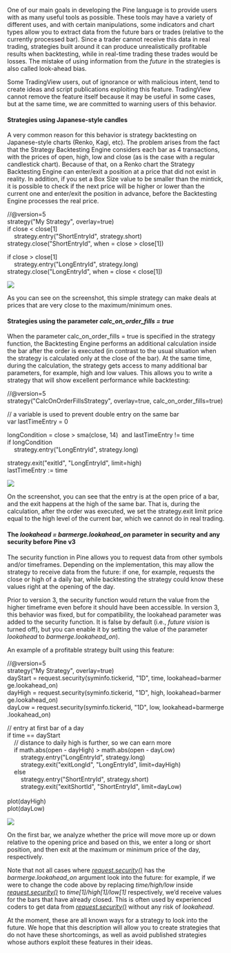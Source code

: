 One of our main goals in developing the Pine language is to provide users with as many useful tools as possible. These tools may have a variety of different uses, and with certain manipulations, some indicators and chart types allow you to extract data from the future bars or trades (relative to the currently processed bar). Since a trader cannot receive this data in real trading, strategies built around it can produce unrealistically profitable results when backtesting, while in real-time trading these trades would be losses. The mistake of using information from the _future_ in the strategies is also called look-ahead bias.

Some TradingView users, out of ignorance or with malicious intent, tend to create ideas and script publications exploiting this feature. TradingView cannot remove the feature itself because it may be useful in some cases, but at the same time, we are committed to warning users of this behavior.

#### Strategies using Japanese-style candles

A very common reason for this behavior is strategy backtesting on Japanese-style charts (Renko, Kagi, etc). The problem arises from the fact that the Strategy Backtesting Engine considers each bar as 4 transactions, with the prices of open, high, low and close (as is the case with a regular candlestick chart). Because of that, on a Renko chart the Strategy Backtesting Engine can enter/exit a position at a price that did not exist in reality. In addition, if you set a Box Size value to be smaller than the mintick, it is possible to check if the next price will be higher or lower than the current one and enter/exit the position in advance, before the Backtesting Engine processes the real price.

//@version=5  
strategy("My Strategy", overlay\=true)  
if close < close\[1\]  
    strategy.entry("ShortEntryId", strategy.short)  
strategy.close("ShortEntryId", when \= close \> close\[1\])  
  
if close \> close\[1\]  
    strategy.entry("LongEntryId", strategy.long)  
strategy.close("LongEntryId", when \= close < close\[1\])  

![](https://s3.amazonaws.com/cdn.freshdesk.com/data/helpdesk/attachments/production/43197447218/original/D8i6noYdWq-ORHfWmHqpSfUxbKMJX1Iagw.png?1613458682)

As you can see on the screenshot, this simple strategy can make deals at prices that are very close to the maximum/minimum ones.

#### Strategies using the parameter _calc\_on\_order\_fills = true_

When the parameter calc\_on\_order\_fills = true is specified in the strategy function, the Backtesting Engine performs an additional calculation inside the bar after the order is executed (in contrast to the usual situation when the strategy is calculated only at the close of the bar). At the same time, during the calculation, the strategy gets access to many additional bar parameters, for example, high and low values. This allows you to write a strategy that will show excellent performance while backtesting:

//@version=5  
strategy("CalcOnOrderFillsStrategy", overlay\=true, calc\_on\_order\_fills\=true)  
  
// a variable is used to prevent double entry on the same bar  
var lastTimeEntry \= 0  
  
longCondition \= close \> sma(close, 14)  and lastTimeEntry != time  
if longCondition  
    strategy.entry("LongEntryId", strategy.long)  
  
strategy.exit("exitId", "LongEntryId", limit\=high)  
lastTimeEntry := time  

![](https://s3.amazonaws.com/cdn.freshdesk.com/data/helpdesk/attachments/production/43197450508/original/5QhH1E31BKxa0ilELs7-kQng1QB87ZfDaw.png?1613459633)

On the screenshot, you can see that the entry is at the open price of a bar, and the exit happens at the high of the same bar. That is, during the calculation, after the order was executed, we set the strategy.exit limit price equal to the high level of the current bar, which we cannot do in real trading.

#### The _lookahead = barmerge.lookahead\_on_ parameter in security and any security before Pine v3

The security function in Pine allows you to request data from other symbols and/or timeframes. Depending on the implementation, this may allow the strategy to receive data from the future: if one, for example, requests the close or high of a daily bar, while backtesting the strategy could know these values right at the opening of the day. 

Prior to version 3, the security function would return the value from the higher timeframe even before it should have been accessible. In version 3, this behavior was fixed, but for compatibility, the lookahead parameter was added to the security function. It is false by default (i.e., _future vision_ is turned off), but you can enable it by setting the value of the parameter _lookahead_ to _barmerge.lookahead\_on_).

An example of a profitable strategy built using this feature:

//@version=5  
strategy("My Strategy", overlay\=true)  
dayStart \= request.security(syminfo.tickerid, "1D", time, lookahead\=barmerge.lookahead\_on)  
dayHigh \= request.security(syminfo.tickerid, "1D", high, lookahead\=barmerge.lookahead\_on)  
dayLow \= request.security(syminfo.tickerid, "1D", low, lookahead\=barmerge.lookahead\_on)  
  
// entry at first bar of a day  
if time \== dayStart  
    // distance to daily high is further, so we can earn more  
    if math.abs(open \- dayHigh) \> math.abs(open \- dayLow)  
        strategy.entry("LongEntryId", strategy.long)  
        strategy.exit("exitLongId", "LongEntryId", limit\=dayHigh)  
    else  
        strategy.entry("ShortEntryId", strategy.short)  
        strategy.exit("exitShortId", "ShortEntryId", limit\=dayLow)  
          
plot(dayHigh)  
plot(dayLow)  

![](https://s3.amazonaws.com/cdn.freshdesk.com/data/helpdesk/attachments/production/43197451291/original/HabBvGFAs5DTnbIK6SS6oNPeLKT0uZb1qw.png?1613459827)

On the first bar, we analyze whether the price will move more up or down relative to the opening price and based on this, we enter a long or short position, and then exit at the maximum or minimum price of the day, respectively. 

Note that not all cases where [_request.security()_](https://www.tradingview.com/pine-script-reference/v5/#fun_request{dot}security) has the _barmerge.lookahead\_on_ argument look into the future: for example, if we were to change the code above by replacing _time/high/low_ inside _[request.security()](https://www.tradingview.com/pine-script-reference/v5/#fun_request{dot}security)_ to _time\[1\]/high\[1\]/low\[1\]_ respectively, we’d receive values for the bars that have already closed. This is often used by experienced coders to get data from _[request.security()](https://www.tradingview.com/pine-script-reference/v5/#fun_request{dot}security)_ without any risk of _lookahead_.

At the moment, these are all known ways for a strategy to look into the future. We hope that this description will allow you to create strategies that do not have these shortcomings, as well as avoid published strategies whose authors exploit these features in their ideas.